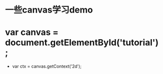 一些canvas学习demo
==
# var canvas = document.getElementById('tutorial');
* var ctx = canvas.getContext('2d');
